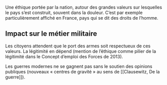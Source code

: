 Une éthique portée par la nation, autour des grandes valeurs sur lesquelles le pays s’est construit, souvent dans la douleur. C’est par exemple particulièrement affiché en France, pays qui se dit des droits de l’homme.

## Impact sur le métier militaire

Les citoyens attendent que le port des armes soit respectueux de ces valeurs. La légitimité en dépend (mention de l’éthique comme pilier de la légitimité dans le Concept d’emploi des Forces de 2013).

Les guerres modernes ne se gagnent pas sans le soutien des opinions publiques (nouveaux « centres de gravité » au sens de [[Clausewitz, De la guerre]]).